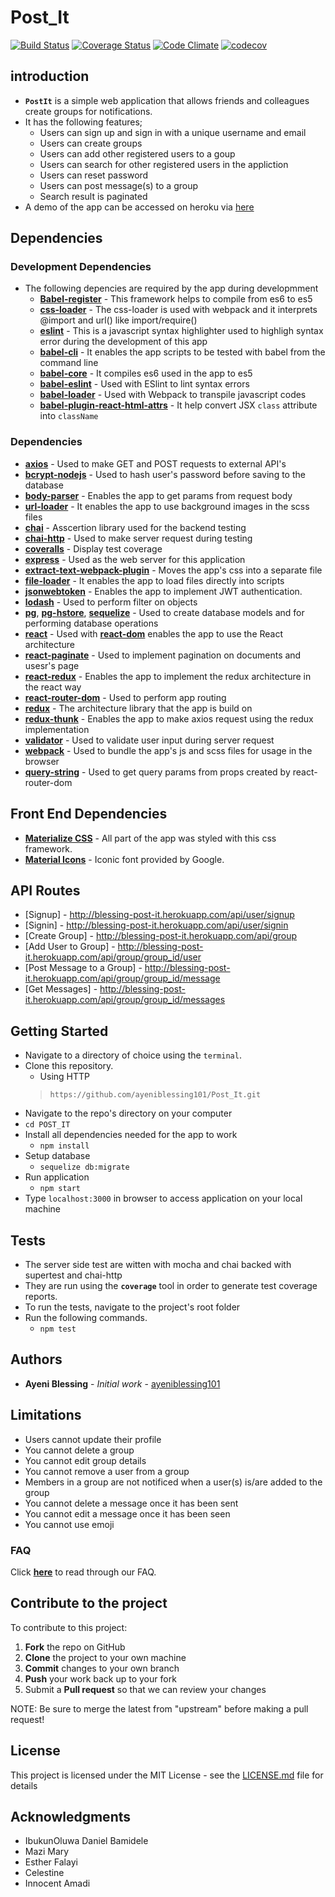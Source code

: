 # Post_It
[![Build Status](https://travis-ci.org/ayeniblessing101/Post_It.svg?branch=development)](https://travis-ci.org/ayeniblessing101/Post_It)
[![Coverage Status](https://coveralls.io/repos/github/ayeniblessing101/Post_It/badge.svg?branch=feedback)](https://coveralls.io/github/ayeniblessing101/Post_It?branch=feedback)
[![Code Climate](https://codeclimate.com/github/ayeniblessing101/Post_It/badges/gpa.svg)](https://codeclimate.com/github/ayeniblessing101/Post_It)
[![codecov](https://codecov.io/gh/ayeniblessing101/Post_It/branch/development/graph/badge.svg)](https://codecov.io/gh/ayeniblessing101/Post_It)

## introduction
* **`PostIt`** is a simple web application that allows friends and colleagues create groups for notifications. 
* It has the following features;
  * Users can sign up and sign in with a unique username and email
  * Users can create groups
  * Users can add other registered users to a goup
  * Users can search for other registered users in the appliction
  * Users can reset password
  * Users can post message(s) to a group
  * Search result is paginated 
* A demo of the app can be accessed on heroku via [here](https://blessing-post-it.herokuapp.com)  

## Dependencies

### Development Dependencies
* The following depencies are required by the app during developmment
  *  **[Babel-register](https://www.npmjs.com/package/babel-register)** - This framework helps to compile from es6 to es5
  *  **[css-loader](https://www.npmjs.com/package/css-loader)** - The  css-loader is used with webpack and it interprets @import and url() like import/require()
  *  **[eslint](https://www.npmjs.com/package/eslint)** - This is a javascript syntax highlighter used to highligh syntax error during the development of this app
  *  **[babel-cli](https://www.npmjs.com/package/babel-cli)** - It enables the app scripts to be tested with babel from the command line
  *  **[babel-core](https://www.npmjs.com/package/babel-core)** - It compiles es6 used in the app to es5
  *  **[babel-eslint](https://www.npmjs.com/package/babel-eslint)** - Used with ESlint to lint syntax errors
  *  **[babel-loader](https://www.npmjs.com/package/babel-loader)** - Used with Webpack to transpile javascript codes
  *  **[babel-plugin-react-html-attrs](https://www.npmjs.com/package/babel-plugin-react-html-attrs)** - It help convert JSX `class` attribute into `className` 

### Dependencies
*  **[axios](https://www.npmjs.com/package/axios)** - Used to make GET and POST requests to external API's
*  **[bcrypt-nodejs](https://www.npmjs.com/package/bcrypt-nodejs)** - Used to hash user's password before saving to the database
*  **[body-parser](https://www.npmjs.com/package/body-parser)** - Enables the app to get params from request body
*  **[url-loader](https://www.npmjs.com/package/url-loader)** - It enables the app to use background images in the scss files
*  **[chai](https://www.npmjs.com/package/chai)** - Asscertion library used for the backend testing
*  **[chai-http](https://www.npmjs.com/package/chai-http)** - Used to make server request during testing
*  **[coveralls](https://www.npmjs.com/package/coveralls)** - Display test coverage
*  **[express](https://www.npmjs.com/package/express)** - Used as the web server for this application
*  **[extract-text-webpack-plugin](https://www.npmjs.com/package/extract-text-webpack-plugin)** - Moves the app's css into a separate file
*  **[file-loader](https://www.npmjs.com/package/file-loader)** - It enables the app to load files directly into scripts
*  **[jsonwebtoken](https://www.npmjs.com/package/jsonwebtoken)** - Enables the app to implement JWT authentication.
*  **[lodash](https://www.npmjs.com/package/lodash)** - Used to perform filter on objects
*  **[pg](https://www.npmjs.com/package/pg)**, **[pg-hstore](https://www.npmjs.com/package/pg-hstore)**, **[sequelize](https://www.npmjs.com/package/sequelize)** - Used to create database models and for performing database operations
*  **[react](https://www.npmjs.com/package/react)** - Used with **[react-dom](https://www.npmjs.com/package/react-dom)** enables the app to use the React architecture
*  **[react-paginate](https://www.npmjs.com/package/react-paginate)** - Used to implement pagination on documents and usesr's page
*  **[react-redux](https://www.npmjs.com/package/react-redux)** - Enables the app to implement the redux architecture in the react way
*  **[react-router-dom](https://www.npmjs.com/package/react-router-dom)** - Used to perform app routing
*  **[redux](https://www.npmjs.com/package/redux)** - The architecture library that the app is build on
*  **[redux-thunk](https://www.npmjs.com/package/redux-thunk)** - Enables the app to make axios request using the redux implementation
*  **[validator](https://www.npmjs.com/package/validator)** - Used to validate user input during server request
*  **[webpack](https://www.npmjs.com/package/react-router-dom)** - Used to bundle the app's js and scss files for usage in the browser
*  **[query-string](https://www.npmjs.com/package/query-string)** - Used to get query params from props created by react-router-dom

## Front End Dependencies
*  **[Materialize CSS](http://materializecss.com/)** - All part of the app was styled with this css framework.
*  **[Material Icons](https://material.io/icons/)** - Iconic font provided by Google.


## API Routes

* [Signup] - http://blessing-post-it.herokuapp.com/api/user/signup
* [Signin] - http://blessing-post-it.herokuapp.com/api/user/signin
* [Create Group] - http://blessing-post-it.herokuapp.com/api/group
* [Add User to Group] - http://blessing-post-it.herokuapp.com/api/group/group_id/user
* [Post Message to a Group] - http://blessing-post-it.herokuapp.com/api/group/group_id/message
* [Get Messages]  - http://blessing-post-it.herokuapp.com/api/group/group_id/messages


## Getting Started
*  Navigate to a directory of choice using the `terminal`.
* Clone this repository.
  * Using HTTP
  >`https://github.com/ayeniblessing101/Post_It.git`
*  Navigate to the repo's directory on your computer
  *  `cd POST_IT`
* Install all dependencies needed for the app to work
  * `npm install`
* Setup database
  * `sequelize db:migrate`
* Run application
  * `npm start`
* Type `localhost:3000` in browser to access application on your local machine

## Tests
* The server side test are witten with mocha and chai backed with supertest and chai-http
* They are run using the **`coverage`** tool in order to generate test coverage reports.
* To run the tests, navigate to the project's root folder
* Run the following commands.
  * `npm test`

## Authors
* **Ayeni Blessing** - *Initial work* - [ayeniblessing101](https://github.com/ayeniblessing101/PostIt)

## Limitations
* Users cannot update their profile
* You cannot delete a group
* You cannot edit group details
* You cannot remove a user from a group
* Members in a group are not notificed when a user(s) is/are added to the group
* You cannot delete a message once it has been sent
* You cannot edit a message once it has been seen
* You cannot use emoji 


### FAQ
Click **[here](https://github.com/ayeniblessing101/Post_It/wiki/Frequently-Asked-Questions)** to read through our FAQ.

## Contribute to the project
To contribute to this project:

 1. **Fork** the repo on GitHub
 2. **Clone** the project to your own machine
 3. **Commit** changes to your own branch
 4. **Push** your work back up to your fork
 5. Submit a **Pull request** so that we can review your changes

NOTE: Be sure to merge the latest from "upstream" before making a pull request!

## License
This project is licensed under the MIT License - see the [LICENSE.md](LICENSE.md) file for details

## Acknowledgments
* IbukunOluwa Daniel Bamidele
* Mazi Mary
* Esther Falayi
* Celestine
* Innocent Amadi
